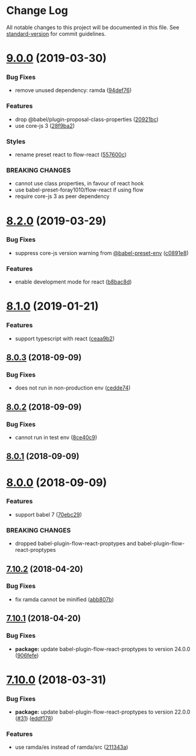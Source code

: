 # Change Log

All notable changes to this project will be documented in this file. See [standard-version](https://github.com/conventional-changelog/standard-version) for commit guidelines.

# [9.0.0](https://github.com/foray1010/babel-preset-foray1010/compare/v8.2.0...v9.0.0) (2019-03-30)


### Bug Fixes

* remove unused dependency: ramda ([94def76](https://github.com/foray1010/babel-preset-foray1010/commit/94def76))


### Features

* drop @babel/plugin-proposal-class-properties ([20921bc](https://github.com/foray1010/babel-preset-foray1010/commit/20921bc))
* use core-js 3 ([28f9ba2](https://github.com/foray1010/babel-preset-foray1010/commit/28f9ba2))


### Styles

* rename preset react to flow-react ([557600c](https://github.com/foray1010/babel-preset-foray1010/commit/557600c))


### BREAKING CHANGES

* cannot use class properties, in favour of react hook
* use babel-preset-foray1010/flow-react if using flow
* require core-js 3 as peer dependency



# [8.2.0](https://github.com/foray1010/babel-preset-foray1010/compare/v8.1.0...v8.2.0) (2019-03-29)


### Bug Fixes

* suppress core-js version warning from [@babel-preset-env](https://github.com/babel-preset-env) ([c0891e8](https://github.com/foray1010/babel-preset-foray1010/commit/c0891e8))


### Features

* enable development mode for react ([b8bac8d](https://github.com/foray1010/babel-preset-foray1010/commit/b8bac8d))



<a name="8.1.0"></a>
# [8.1.0](https://github.com/foray1010/babel-preset-foray1010/compare/v8.0.3...v8.1.0) (2019-01-21)


### Features

* support typescript with react ([ceaa9b2](https://github.com/foray1010/babel-preset-foray1010/commit/ceaa9b2))



<a name="8.0.3"></a>
## [8.0.3](https://github.com/foray1010/babel-preset-foray1010/compare/v8.0.2...v8.0.3) (2018-09-09)


### Bug Fixes

* does not run in non-production env ([cedde74](https://github.com/foray1010/babel-preset-foray1010/commit/cedde74))



<a name="8.0.2"></a>
## [8.0.2](https://github.com/foray1010/babel-preset-foray1010/compare/v8.0.1...v8.0.2) (2018-09-09)


### Bug Fixes

* cannot run in test env ([8ce40c9](https://github.com/foray1010/babel-preset-foray1010/commit/8ce40c9))



<a name="8.0.1"></a>
## [8.0.1](https://github.com/foray1010/babel-preset-foray1010/compare/v8.0.0...v8.0.1) (2018-09-09)



<a name="8.0.0"></a>
# [8.0.0](https://github.com/foray1010/babel-preset-foray1010/compare/v7.10.2...v8.0.0) (2018-09-09)


### Features

* support babel 7 ([70ebc29](https://github.com/foray1010/babel-preset-foray1010/commit/70ebc29))


### BREAKING CHANGES

* dropped babel-plugin-flow-react-proptypes and babel-plugin-flow-react-proptypes



<a name="7.10.2"></a>
## [7.10.2](https://github.com/foray1010/babel-preset-foray1010/compare/v7.10.1...v7.10.2) (2018-04-20)


### Bug Fixes

* fix ramda cannot be minified ([abb807b](https://github.com/foray1010/babel-preset-foray1010/commit/abb807b))



<a name="7.10.1"></a>
## [7.10.1](https://github.com/foray1010/babel-preset-foray1010/compare/v7.10.0...v7.10.1) (2018-04-20)


### Bug Fixes

* **package:** update babel-plugin-flow-react-proptypes to version 24.0.0 ([906fefe](https://github.com/foray1010/babel-preset-foray1010/commit/906fefe))


<a name="7.10.0"></a>
# [7.10.0](https://github.com/foray1010/babel-preset-foray1010/compare/v7.9.0...v7.10.0) (2018-03-31)


### Bug Fixes

* **package:** update babel-plugin-flow-react-proptypes to version 22.0.0 ([#31](https://github.com/foray1010/babel-preset-foray1010/issues/31)) ([eddf178](https://github.com/foray1010/babel-preset-foray1010/commit/eddf178))


### Features

* use ramda/es instead of ramda/src ([211343a](https://github.com/foray1010/babel-preset-foray1010/commit/211343a))
